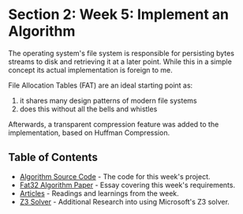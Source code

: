 # Section 2: Week 5: Implement an Algorithm

The operating system's file system is responsible for persisting bytes streams to disk and retrieving it at a later point. While this in a simple concept its actual implementation is foreign to me.

File Allocation Tables (FAT) are an ideal starting point as:

1. it shares many design patterns of modern file systems
2. does this without all the bells and whistles

Afterwards, a transparent compression feature was added to the implementation, based on Huffman Compression.

## Table of Contents

- [Algorithm Source Code](fat32/Fat32Algo) - The code for this week's project.
- [Fat32 Algorithm Paper](Week5.docx) - Essay covering this week's requirements.
- [Articles](Articles) - Readings and learnings from the week.
- [Z3 Solver](z3) - Additional Research into using Microsoft's Z3 solver.
